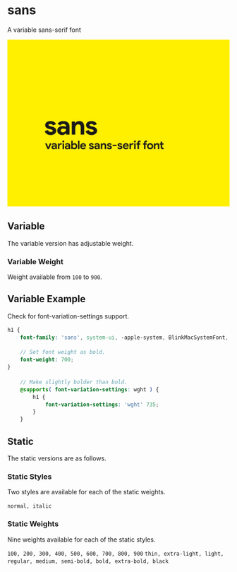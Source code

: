 # sans

A variable sans-serif font

![cover image](https://raw.githubusercontent.com/antibrand/sans/master/cover.jpg)

## Variable

The variable version has adjustable weight.

### Variable Weight

Weight available from `100` to `900`.

## Variable Example

Check for font-variation-settings support.

```scss
h1 {
    font-family: 'sans', system-ui,	-apple-system, BlinkMacSystemFont, 'Segoe UI', Roboto, Oxygen-Sans,	Ubuntu,	Cantarell, 'Helvetica Neue', Helvetica,	sans-serif,	'Apple Color Emoji', 'Segoe UI Emoji', 'Segoe UI Symbol', 'Noto Color Emoji';

    // Set font weight as bold.
    font-weight: 700;
}

    // Make slightly bolder than bold.
    @supports( font-variation-settings: wght ) {
        h1 {
            font-variation-settings: 'wght' 735;
        }
    }
```

## Static

The static versions are as follows.

### Static Styles

Two styles are available for each of the static weights.

`normal, italic`

### Static Weights

Nine weights available for each of the static styles.

`100, 200, 300, 400, 500, 600, 700, 800, 900`
`thin, extra-light, light, regular, medium, semi-bold, bold, extra-bold, black`

